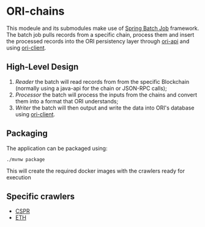 # ORI-chains 
This modeule and its submodules make use of [Spring Batch Job](https://spring.io/projects/spring-batch) framework. The batch job pulls records from a specific chain, process them and insert the processed records into the ORI persistency layer through [ori-api](../ori-api/README.md) and using [ori-client](../ori-chains/README.md).

## High-Level Design
1. _Reader_ the batch will read records from from the specific Blockchain (normally using a java-api for the chain or JSON-RPC calls);
2. _Processor_ the batch will process the inputs from the chains and convert them into a format that ORI understands;
3. _Writer_ the batch will then output and write the data into ORI's database using [ori-client](../ori-chains/README.md).

## Packaging

The application can be packaged using:
```shell script
./mvnw package
```

This will create the required docker images with the crawlers ready for execution

## Specific crawlers

- [CSPR](./ori-cspr/README.md)
- [ETH](./ori-eth/README.md)

